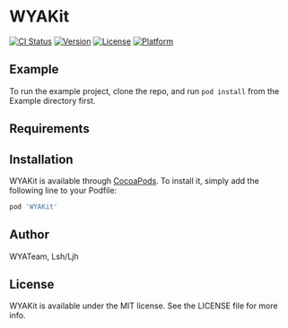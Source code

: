 # WYAKit

[![CI Status](https://img.shields.io/travis/1228506851@qq.com/WYAKit.svg?style=flat)](https://travis-ci.org/1228506851@qq.com/WYAKit)
[![Version](https://img.shields.io/cocoapods/v/WYAKit.svg?style=flat)](https://cocoapods.org/pods/WYAKit)
[![License](https://img.shields.io/cocoapods/l/WYAKit.svg?style=flat)](https://cocoapods.org/pods/WYAKit)
[![Platform](https://img.shields.io/cocoapods/p/WYAKit.svg?style=flat)](https://cocoapods.org/pods/WYAKit)

## Example

To run the example project, clone the repo, and run `pod install` from the Example directory first.

## Requirements

## Installation

WYAKit is available through [CocoaPods](https://cocoapods.org). To install
it, simply add the following line to your Podfile:

```ruby
pod 'WYAKit'
```

## Author

WYATeam, Lsh/Ljh

## License

WYAKit is available under the MIT license. See the LICENSE file for more info.
